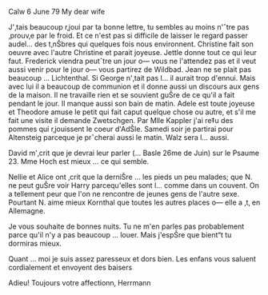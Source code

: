  Calw 6 June 79
My dear wife

J'‚tais beaucoup r‚joui par ta bonne lettre, tu sembles au moins n'ˆtre pas ‚prouv‚e par le froid. Et ce n'est pas si difficile de laisser le regard passer audel… des t‚nŠbres qui quelques fois nous environnent. Christine fait son oeuvre avec l'autre Christine et parait joyeuse. Jettle donne tout ce qui leur faut. Frederick viendra peutˆtre un jour o— vous ne l'attendez pas et il veut aussi venir pour le jour o— vous partirez de Wildbad. Jean ne se plait pas beaucoup … Lichtenthal. Si George n'‚tait pas l… il aurait trop d'ennui. Mais avec lui il a beaucoup de communion et il donne aussi un discours aux gens de la maison. Il ne travaille rien et se souvient guŠre de ce qu'il a fait pendant le jour. Il manque aussi son bain de matin. 
Adele est toute joyeuse et Theodore amuse le petit qui fait caput quelque chose ou autre, et s'il me fait une visite il demande Zwetschgen. Par Mlle Kappler j'ai re‡u des pommes qui r‚jouissent le coeur d'AdŠle. 
Samedi soir je partirai pour Altensteig parceque je prˆcherai aussi le matin. Walz sera l… aussi.

David m'‚crit que je devrai leur parler (… Basle 26me de Juin) sur le Psaume 23. Mme Hoch est mieux … ce qui semble.

Nellie et Alice ont ‚crit que la derniŠre … les pieds un peu malades; que N. ne peut guŠre voir Harry parcequ'elles sont l… comme dans un couvent. On a tellement peur que l'on ne rencontre de jeunes gens de l'autre sexe. Pourtant N. aime mieux Kornthal que toutes les autres places o— elle a ‚t‚ en Allemagne.

Je vous souhaite de bonnes nuits. Tu ne m'en parles pas probablement parce qu'il n'y a pas beaucoup … louer. Mais j'espŠre que bient“t tu dormiras mieux.

Quant … moi je suis assez paresseux et dors bien. Les enfans vous saluent cordialement et envoyent des baisers

 Adieu! Toujours votre affectionn‚
 Herrmann

